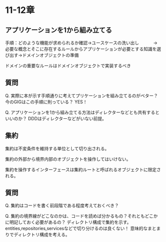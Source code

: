 # 11-12章

## アプリケーションを1から組み立てる

手順：どのような機能が求められるか確認→ユースケースの洗い出し
　　　→必要な概念とそこに存在するルールからアプリケーションが必要とする知識を選び出す→ドメインオブジェクトの準備

ドメインの重要なルールはドメインオブジェクトで実装するべき

## 質問

Q. 実際に本が示す手順通りに考えてプリケーションを組み立てるのがベター？今のGIGはこの手順に則っている？
YES！


Q. アプリケーションを1から組み立てる方法はディレクターなどとも共有するといいのか？
DDDはディレクターなどがいない前提。


## 集約
集約は不変条件を維持する単位として切り出される。

集約の外部から境界内部のオブジェクトを操作してはいけない。

集約を操作するインターフェースは集約ルートと呼ばれるオブジェクトに限定される。

## 質問
Q. 集約はコードを書く前段階である程度考えておくべき？

Q. 集約の境界線がどこなのかは、コードを読めば分かるもの？それともどこかに明記しておく必要があるの？
ディレクトリ構成で集約を示す。
entities,repositories,servicesなどで切り分けるのは良くない！
意味的なまとまりでディレクトリ構成を考える。